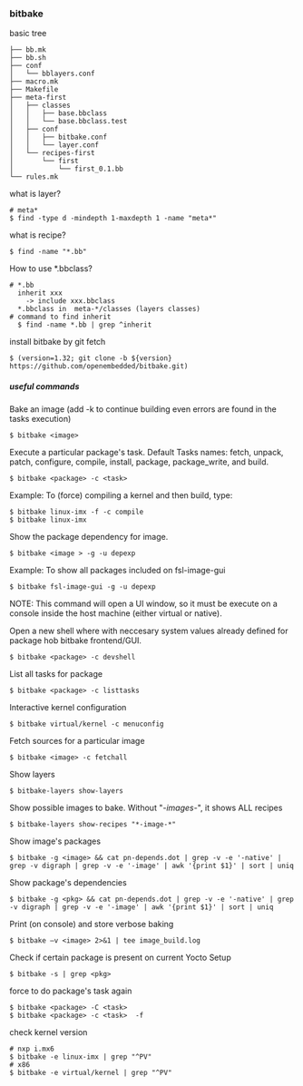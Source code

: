 ### bitbake
basic tree
```
├── bb.mk
├── bb.sh
├── conf
│   └── bblayers.conf
├── macro.mk
├── Makefile
├── meta-first
│   ├── classes
│   │   ├── base.bbclass
│   │   └── base.bbclass.test
│   ├── conf
│   │   ├── bitbake.conf
│   │   └── layer.conf
│   └── recipes-first
│       └── first
│           └── first_0.1.bb
└── rules.mk
```

what is layer?
```
# meta*
$ find -type d -mindepth 1-maxdepth 1 -name "meta*" 
```

what is recipe?
```
$ find -name "*.bb"
```

How to use *.bbclass?
```
# *.bb
  inherit xxx
    -> include xxx.bbclass
  *.bbclass in  meta-*/classes (layers classes)
# command to find inherit
  $ find -name *.bb | grep ^inherit
```

install bitbake by git fetch
```
$ (version=1.32; git clone -b ${version} https://github.com/openembedded/bitbake.git)
```
##### useful commands
Bake an image (add -k to continue building 
even errors are found in the tasks execution)
```
$ bitbake <image>
```

Execute a particular package's task. Default 
Tasks names: fetch, unpack, patch, configure, 
compile, install, package, package_write, and 
build.
```
$ bitbake <package> -c <task>	
```

Example: To (force) compiling a kernel and 
then build, type:
```
$ bitbake linux-imx -f -c compile
$ bitbake linux-imx
```

Show the package dependency for image.
```
$ bitbake <image > -g -u depexp
```

Example: To show all packages included on fsl-image-gui
```
$ bitbake fsl-image-gui -g -u depexp
```
NOTE: This command will open a UI window, so it must be execute on a 
console inside the host machine (either virtual or native).

Open a new shell where with neccesary system values already defined for package hob bitbake frontend/GUI.
```
$ bitbake <package> -c devshell
```

List all tasks for package
```
$ bitbake <package> -c listtasks
```

Interactive kernel configuration
```
$ bitbake virtual/kernel -c menuconfig
```

Fetch sources for a particular image
```
$ bitbake <image> -c fetchall
```

Show layers
```
$ bitbake-layers show-layers	
```

Show possible images to bake. Without "*-images-*", it shows ALL recipes
```
$ bitbake-layers show-recipes "*-image-*"	
```

Show image's packages
```
$ bitbake -g <image> && cat pn-depends.dot | grep -v -e '-native' | grep -v digraph | grep -v -e '-image' | awk '{print $1}' | sort | uniq
```

Show package's dependencies
```
$ bitbake -g <pkg> && cat pn-depends.dot | grep -v -e '-native' | grep -v digraph | grep -v -e '-image' | awk '{print $1}' | sort | uniq
```

Print (on console) and store verbose baking
```
$ bitbake –v <image> 2>&1 | tee image_build.log
```

Check if certain package is present on current Yocto Setup
```
$ bitbake -s | grep <pkg>
```

force to do package's task again
```
$ bitbake <package> -C <task> 
$ bitbake <package> -c <task>  -f
```

check kernel version
```
# nxp i.mx6
$ bitbake -e linux-imx | grep "^PV"
# x86
$ bitbake -e virtual/kernel | grep "^PV"
```
